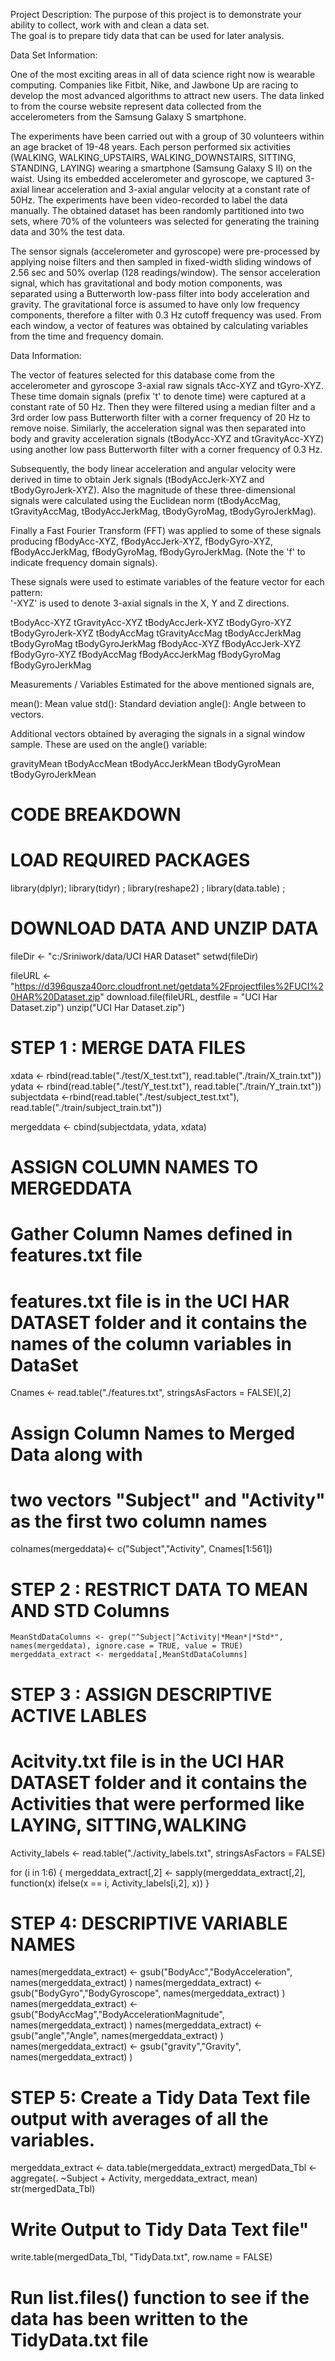 

Project Description: The purpose of this project is to demonstrate your ability to collect, work with and clean a data set.  
  The goal is to prepare tidy data that can be used for later analysis. 

Data Set Information:

One of the most exciting areas in all of data science right now is wearable computing. Companies like Fitbit, Nike, and Jawbone Up are racing to develop the most advanced algorithms to attract new users. The data linked to from the course website represent data collected from the accelerometers from the Samsung Galaxy S smartphone.

The experiments have been carried out with a group of 30 volunteers within an age bracket of 19-48 years. Each person performed six activities (WALKING, WALKING_UPSTAIRS, WALKING_DOWNSTAIRS, SITTING, STANDING, LAYING) wearing a smartphone (Samsung Galaxy S II) on the waist. Using its embedded accelerometer and gyroscope, we captured 3-axial linear acceleration and 3-axial angular velocity at a constant rate of 50Hz. The experiments have been video-recorded to label the data manually. The obtained dataset has been randomly partitioned into two sets, where 70% of the volunteers was selected for generating the training data and 30% the test data.

The sensor signals (accelerometer and gyroscope) were pre-processed by applying noise filters and then sampled in fixed-width sliding windows of 2.56 sec and 50% overlap (128 readings/window). The sensor acceleration signal, which has gravitational and body motion components, was separated using a Butterworth low-pass filter into body acceleration and gravity. The gravitational force is assumed to have only low frequency components, therefore a filter with 0.3 Hz cutoff frequency was used. From each window, a vector of features was obtained by calculating variables from the time and frequency domain.

Data Information:
 
 The vector of features selected for this database come from the accelerometer and gyroscope 3-axial raw signals tAcc-XYZ and tGyro-XYZ. These time domain signals (prefix 't' to denote time) were captured at a constant rate of 50 Hz. Then they were filtered using a median filter and a 3rd order low pass Butterworth filter with a corner frequency of 20 Hz to remove noise. Similarly, the acceleration signal was then separated into body and gravity acceleration signals (tBodyAcc-XYZ and tGravityAcc-XYZ) using another low pass Butterworth filter with a corner frequency of 0.3 Hz. 

Subsequently, the body linear acceleration and angular velocity were derived in time to obtain Jerk signals (tBodyAccJerk-XYZ and tBodyGyroJerk-XYZ). Also the magnitude of these three-dimensional signals were calculated using the Euclidean norm (tBodyAccMag, tGravityAccMag, tBodyAccJerkMag, tBodyGyroMag, tBodyGyroJerkMag). 

Finally a Fast Fourier Transform (FFT) was applied to some of these signals producing fBodyAcc-XYZ, fBodyAccJerk-XYZ, fBodyGyro-XYZ, fBodyAccJerkMag, fBodyGyroMag, fBodyGyroJerkMag. (Note the 'f' to indicate frequency domain signals). 

These signals were used to estimate variables of the feature vector for each pattern:  
'-XYZ' is used to denote 3-axial signals in the X, Y and Z directions.

tBodyAcc-XYZ
tGravityAcc-XYZ
tBodyAccJerk-XYZ
tBodyGyro-XYZ
tBodyGyroJerk-XYZ
tBodyAccMag
tGravityAccMag
tBodyAccJerkMag
tBodyGyroMag
tBodyGyroJerkMag
fBodyAcc-XYZ
fBodyAccJerk-XYZ
fBodyGyro-XYZ
fBodyAccMag
fBodyAccJerkMag
fBodyGyroMag
fBodyGyroJerkMag

Measurements / Variables Estimated for the above mentioned signals are, 

mean(): Mean value
std(): Standard deviation
angle(): Angle between to vectors.

Additional vectors obtained by averaging the signals in a signal window sample. These are used on the angle() variable:

gravityMean
tBodyAccMean
tBodyAccJerkMean
tBodyGyroMean
tBodyGyroJerkMean


# CODE BREAKDOWN


# LOAD REQUIRED PACKAGES

  library(dplyr);
  library(tidyr) ;
  library(reshape2) ;
  library(data.table) ;
  
#  DOWNLOAD DATA AND UNZIP DATA
  
  fileDir <- "c:/Sriniwork/data/UCI HAR Dataset"
  setwd(fileDir)
  
  fileURL <- "https://d396qusza40orc.cloudfront.net/getdata%2Fprojectfiles%2FUCI%20HAR%20Dataset.zip"
  download.file(fileURL, destfile = "UCI Har Dataset.zip")
  unzip("UCI Har Dataset.zip")
  
 # STEP 1 : MERGE DATA FILES
  
  xdata <- rbind(read.table("./test/X_test.txt"), read.table("./train/X_train.txt"))
  ydata <- rbind(read.table("./test/Y_test.txt"), read.table("./train/Y_train.txt"))
  subjectdata <-rbind(read.table("./test/subject_test.txt"), read.table("./train/subject_train.txt"))
  
  mergeddata <- cbind(subjectdata, ydata, xdata)
  
#  ASSIGN COLUMN NAMES TO MERGEDDATA 
  
  # Gather Column Names defined in features.txt file
  # features.txt file is in the UCI HAR DATASET folder and it contains the names of the column variables in DataSet
  
  Cnames <- read.table("./features.txt", stringsAsFactors = FALSE)[,2]
  
  # Assign Column Names to Merged Data  along with 
  # two vectors "Subject" and "Activity" as the first two column names
  
  colnames(mergeddata)<- c("Subject","Activity", Cnames[1:561])
 
  
  # STEP 2 : RESTRICT DATA TO MEAN AND STD Columns
  
    MeanStdDataColumns <- grep("^Subject|^Activity|*Mean*|*Std*", names(mergeddata), ignore.case = TRUE, value = TRUE)
    mergeddata_extract <- mergeddata[,MeanStdDataColumns]
  
   
  # STEP 3 : ASSIGN DESCRIPTIVE ACTIVE LABLES
   # Acitvity.txt file is in the UCI HAR DATASET folder and it contains the Activities that were performed like LAYING, SITTING,WALKING
     
  
 Activity_labels <- read.table("./activity_labels.txt", stringsAsFactors = FALSE)

 for (i in 1:6) {
    mergeddata_extract[,2] <- sapply(mergeddata_extract[,2], function(x) ifelse(x == i, Activity_labels[i,2], x))
 }


# STEP 4: DESCRIPTIVE VARIABLE NAMES

names(mergeddata_extract) <- gsub("BodyAcc","BodyAcceleration", names(mergeddata_extract) )
names(mergeddata_extract) <- gsub("BodyGyro","BodyGyroscope", names(mergeddata_extract) )
names(mergeddata_extract) <- gsub("BodyAccMag","BodyAccelerationMagnitude", names(mergeddata_extract) )
names(mergeddata_extract) <- gsub("angle","Angle", names(mergeddata_extract) )
names(mergeddata_extract) <- gsub("gravity","Gravity", names(mergeddata_extract) )

# STEP 5: Create a Tidy Data Text file output with averages of all the variables.

mergeddata_extract <- data.table(mergeddata_extract)
mergedData_Tbl     <- aggregate(. ~Subject + Activity, mergeddata_extract, mean)
str(mergedData_Tbl)

#  Write Output to Tidy Data Text file"

write.table(mergedData_Tbl, "TidyData.txt", row.name = FALSE)

# Run list.files() function to see if the data has been written to the TidyData.txt file




 
